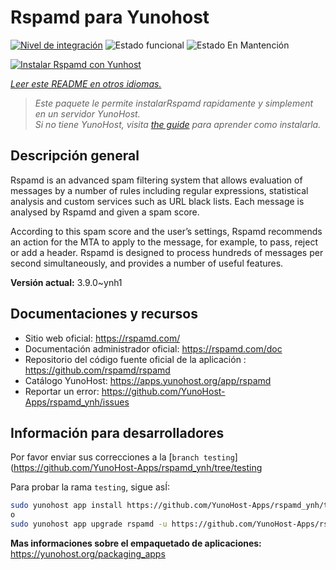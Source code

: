 <!--
Este archivo README esta generado automaticamente<https://github.com/YunoHost/apps/tree/master/tools/readme_generator>
No se debe editar a mano.
-->

# Rspamd para Yunohost

[![Nivel de integración](https://dash.yunohost.org/integration/rspamd.svg)](https://ci-apps.yunohost.org/ci/apps/rspamd/) ![Estado funcional](https://ci-apps.yunohost.org/ci/badges/rspamd.status.svg) ![Estado En Mantención](https://ci-apps.yunohost.org/ci/badges/rspamd.maintain.svg)

[![Instalar Rspamd con Yunhost](https://install-app.yunohost.org/install-with-yunohost.svg)](https://install-app.yunohost.org/?app=rspamd)

*[Leer este README en otros idiomas.](./ALL_README.md)*

> *Este paquete le permite instalarRspamd rapidamente y simplement en un servidor YunoHost.*  
> *Si no tiene YunoHost, visita [the guide](https://yunohost.org/install) para aprender como instalarla.*

## Descripción general

Rspamd is an advanced spam filtering system that allows evaluation of messages by a number of rules including regular expressions, statistical analysis and custom services such as URL black lists. Each message is analysed by Rspamd and given a spam score.

According to this spam score and the user’s settings, Rspamd recommends an action for the MTA to apply to the message, for example, to pass, reject or add a header. Rspamd is designed to process hundreds of messages per second simultaneously, and provides a number of useful features.


**Versión actual:** 3.9.0~ynh1
## Documentaciones y recursos

- Sitio web oficial: <https://rspamd.com/>
- Documentación administrador oficial: <https://rspamd.com/doc>
- Repositorio del código fuente oficial de la aplicación : <https://github.com/rspamd/rspamd>
- Catálogo YunoHost: <https://apps.yunohost.org/app/rspamd>
- Reportar un error: <https://github.com/YunoHost-Apps/rspamd_ynh/issues>

## Información para desarrolladores

Por favor enviar sus correcciones a la [`branch testing`](https://github.com/YunoHost-Apps/rspamd_ynh/tree/testing

Para probar la rama `testing`, sigue asÍ:

```bash
sudo yunohost app install https://github.com/YunoHost-Apps/rspamd_ynh/tree/testing --debug
o
sudo yunohost app upgrade rspamd -u https://github.com/YunoHost-Apps/rspamd_ynh/tree/testing --debug
```

**Mas informaciones sobre el empaquetado de aplicaciones:** <https://yunohost.org/packaging_apps>
